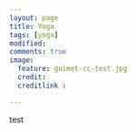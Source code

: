 ```yaml
---
layout: page
title: Yoga
tags: [yoga]
modified:
comments: true
image:
  feature: guimet-cc-test.jpg
  credit:
  creditlink :

---
```


test

